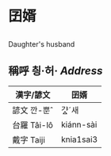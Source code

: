 # 囝婿
## 
Daughter's husband

## 稱呼 칑·허· _Address_

漢字/諺文 | 囝婿
--- | ---
諺文 깐-뿐ˆ | 갸ᇫˊ새
台羅 Tâi-lô | kiánn-sài
戴字 Taiji | knia1sai3


